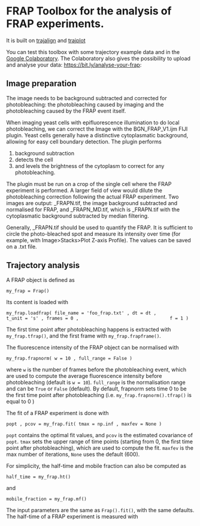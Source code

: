 # FRAP Toolbox for the analysis of FRAP experiments. 

It is built on [trajalign](http://apicco.github.io/trajectory_alignment/) and [trajplot](https://github.com/apicco/trajectory_plotting)

You can test this toolbox with some trajectory example data and in the [Google Colaboratory](https://bit.ly/frapit). The Colaboratory also gives the possibility to upload and analyse your data: https://bit.ly/analyse-your-frap: 

## Image preparation

The image needs to be background subtracted and corrected for photobleaching: the photobleaching caused by imaging and the photobleaching caused by the FRAP event itself.

When imaging yeast cells with epifluorescence illumination to do local photobleaching, we can correct the Image with the BGN_FRAP_V1.ijm FIJI plugin. Yeast cells generally have a distinctive cytoplasmatic background, allowing for easy cell boundary detection. The plugin performs
1) background subtraction 
2) detects the cell 
3) and levels the brightness of the cytoplasm to correct for any photobleaching.

The plugin must be run on a crop of the single cell where the FRAP experiment is performed. A larger field of view would dilute the photobleaching correction following the actual FRAP experiment.
Two images are output:
\_FRAPN.tif, the image background subtracted and normalised for FRAP, and 
\_FRAPN_MD.tif, which is \_FRAPN.tif with the cytoplasmatic background subtracted by median filtering.

Generally, \_FRAPN.tif should be used to quantify the FRAP. It is sufficient to circle the photo-bleached spot and measure its intensity over time (for example, with Image>Stacks>Plot Z-axis Profile). The values can be saved on a .txt file.
 
## Trajectory analysis 

A FRAP object is defined as

`my_frap = Frap()`

Its content is loaded with

`my_frap.loadfrap(
	file_name = 'foo_frap.txt' ,
	dt = dt ,                                    
	t_unit = 's' ,
	frames = 0 ,                                 
	f = 1 )`

The first time point after photobleaching happens is extracted with `my_frap.tfrap()`, and the first frame with `my_frap.frapframe()`.

The fluorescence intensity of the FRAP object can be normalised with 

`my_frap.frapnorm( w = 10 , full_range = False )`

where `w` is the number of frames before the photobleaching event, which are used to compute the average fluorescence intensity before photobleaching (default is `w = 10`). `full_range` is the normalisation range and can be `True` or `False` (default).
By default, frapnorm sets time 0 to be the first time point after photobleaching (i.e. `my_frap.frapnorm().tfrap()` is equal to 0 )

The fit of a FRAP experiment is done with

`popt , pcov = my_frap.fit( tmax = np.inf , maxfev = None )`

`popt` contains the optimal fit values, and `pcov` is the estimated covariance of `popt`. `tmax` sets the upper range of time points (starting from 0, the first time point after photobleaching), which are used to compute the fit. `maxfev` is the max number of iterations, `None` uses the default (600). 

For simplicity, the half-time and mobile fraction can also be computed as

`half_time = my_frap.ht()`

and

`mobile_fraction = my_frap.mf()`

The input parameters are the same as `Frap().fit()`, with the same defaults.
The half-time of a FRAP experiment is measured with
